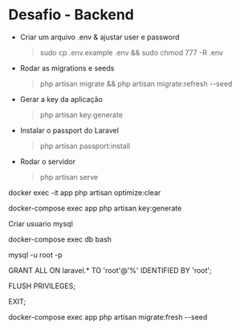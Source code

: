 # Desafio - Backend

- Criar um arquivo .env & ajustar user e password
    > sudo cp .env.example .env && sudo chmod 777 -R .env
                          
- Rodar as migrations e seeds                           
    >  php artisan migrate && php artisan migrate:refresh --seed
                                                                              
- Gerar a key da aplicação
    > php artisan key:generate                                                             

- Instalar o passport do Laravel                                                   
    > php artisan passport:install

- Rodar o servidor
    > php artisan serve

docker exec -it app php artisan optimize:clear

docker-compose exec app php artisan key:generate

Criar usuario mysql

docker-compose exec db bash

mysql -u root -p

GRANT ALL ON laravel.* TO 'root'@'%' IDENTIFIED BY 'root';

FLUSH PRIVILEGES;

EXIT;

docker-compose exec app php artisan migrate:fresh --seed


